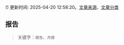 :alarm_clock: 更新时间: 2025-04-20 12:58:20。[文章来源](/README.md)、[文章分类](/TAGS.md)

## 报告


> 关键字：`报告`、`月报`



